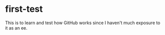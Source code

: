 # first-test
This is to learn and test how GitHub works since I haven't much exposure to it as an ee. 
